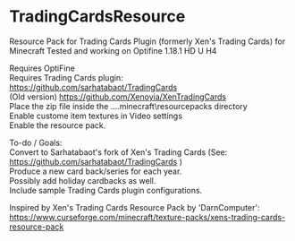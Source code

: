 # TradingCardsResource
Resource Pack for Trading Cards Plugin (formerly Xen's Trading Cards) for Minecraft
Tested and working on Optifine 1.18.1 HD U H4

Requires OptiFine<br />
Requires Trading Cards plugin:<br />
https://github.com/sarhatabaot/TradingCards<br />
(Old version) https://github.com/Xenoyia/XenTradingCards<br />
Place the zip file inside the ...\.minecraft\resourcepacks directory<br />
Enable custome item textures in Video settings<br />
Enable the resource pack.<br />

To-do / Goals:<br />
Convert to Sarhatabaot's fork of Xen's Trading Cards (See: https://github.com/sarhatabaot/TradingCards )<br />
Produce a new card back/series for each year.<br />
Possibly add holiday cardbacks as well.<br />
Include sample Trading Cards plugin configurations.<br />

Inspired by Xen's Trading Cards Resource Pack by 'DarnComputer':<br />https://www.curseforge.com/minecraft/texture-packs/xens-trading-cards-resource-pack<br />
